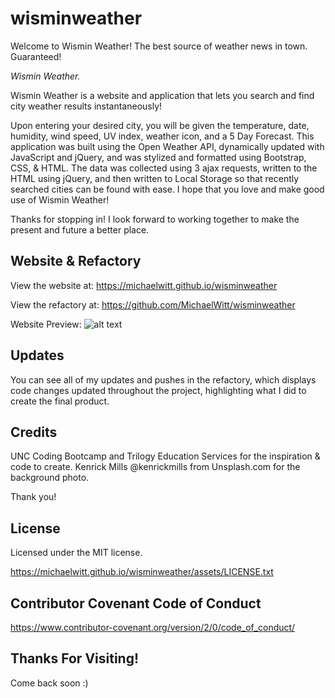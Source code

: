 # wisminweather
Welcome to Wismin Weather! The best source of weather news in town. Guaranteed! 

_Wismin Weather._


Wismin Weather is a website and application that lets you search and find city weather results instantaneously! 

Upon entering your desired city, you will be given the temperature, date, humidity, wind speed, UV index, weather icon, and a 5 Day Forecast. This application was built using the Open Weather API, dynamically updated with JavaScript and jQuery, and was stylized and formatted using Bootstrap, CSS, & HTML. The data was collected using 3 ajax requests, written to the HTML using jQuery, and then written to Local Storage so that recently searched cities can be found with ease. I hope that you love and make good use of Wismin Weather! 

Thanks for stopping in! I look forward to working together to make the present and future a better place. 

## Website & Refactory

View the website at: https://michaelwitt.github.io/wisminweather

View the refactory at: https://github.com/MichaelWitt/wisminweather

Website Preview: ![alt text](https://michaelwitt.github.io/wisminweather/develop/wismin-weather-website.png)

## Updates

You can see all of my updates and pushes in the refactory, which displays code changes updated throughout the project, highlighting what I did to create the final product.

## Credits

UNC Coding Bootcamp and Trilogy Education Services for the inspiration & code to create.
Kenrick Mills @kenrickmills from Unsplash.com for the background photo. 

Thank you! 

## License

Licensed under the MIT license.

https://michaelwitt.github.io/wisminweather/assets/LICENSE.txt

## Contributor Covenant Code of Conduct

https://www.contributor-covenant.org/version/2/0/code_of_conduct/

## Thanks For Visiting!

Come back soon :)